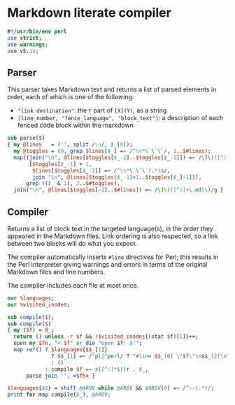 # Markdown literate compiler
```perl
#!/usr/bin/env perl
use strict;
use warnings;
use v5.14;
```

## Parser
This parser takes Markdown text and returns a list of parsed elements in order,
each of which is one of the following:

- `"link destination"`: the `Y` part of `[X](Y)`, as a string
- `[line_number, "fence_language", "block_text"]`: a description of each fenced
  code block within the markdown

```perl
sub parse($)
{ my @lines   = ('', split /\n/, $_[0]);
  my @toggles = (0, grep $lines[$_] =~ /^\s*\`\`\`/, 1..$#lines);
  map((join("\n", @lines[$toggles[$_-2]..$toggles[$_-1]]) =~ /\]\(([^)]+\.md)\)/g,
       [$toggles[$_-1] + 1,
        $lines[$toggles[$_-1]] =~ /^\s*\`\`\`(.*)$/,
        join "\n", @lines[$toggles[$_-1]+1..$toggles[$_]-1]]),
      grep !($_ & 1), 2..$#toggles),
  join("\n", @lines[$toggles[-1]..$#lines]) =~ /\]\(([^)]+\.md)\)/g }
```

## Compiler
Returns a list of block text in the targeted language(s), in the order they
appeared in the Markdown files. Link ordering is also respected, so a link
between two blocks will do what you expect.

The compiler automatically inserts `#line` directives for Perl; this results in
the Perl interpreter giving warnings and errors in terms of the original
Markdown files and line numbers.

The compiler includes each file at most once.

```perl
our %languages;
our %visited_inodes;

sub compile($);
sub compile($)
{ my ($f) = @_;
  return () unless -r $f && !$visited_inodes{(stat $f)[1]}++;
  open my $fh, "< $f" or die "open $f: $!";
  map ref() ? $languages{$$_[1]}
              ? $$_[1] =~ /^pl|^perl/ ? "#line $$_[0] \"$f\"\n$$_[2]\n" : $$_[2]
              : ()
            : compile $f =~ s|[^/]*$||r . $_,
      parse join '', <$fh> }

$languages{$1} = shift @ARGV while @ARGV && $ARGV[0] =~ /^--(.*)/;
print for map compile($_), @ARGV;
```
